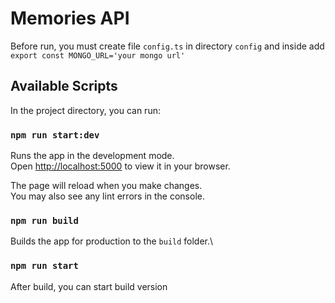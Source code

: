 # Memories API 

Before run, you must create file `config.ts` in directory `config` and inside add `export const MONGO_URL='your mongo url'`

## Available Scripts

In the project directory, you can run:

### `npm run start:dev`

Runs the app in the development mode.\
Open [http://localhost:5000](http://localhost:3000) to view it in your browser.

The page will reload when you make changes.\
You may also see any lint errors in the console.


### `npm run build`

Builds the app for production to the `build` folder.\


### `npm run start`

After build,  you can start build version
